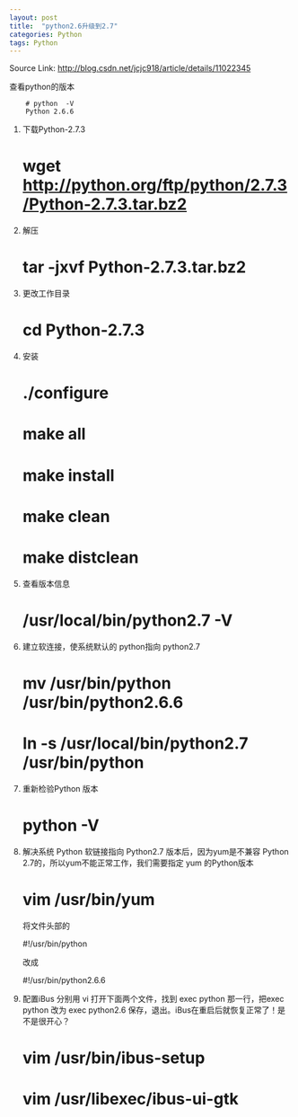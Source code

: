 ```yaml
---
layout: post
title:  "python2.6升级到2.7"
categories: Python
tags: Python
---
```


Source Link: http://blog.csdn.net/jcjc918/article/details/11022345

查看python的版本

```
    # python  -V    
    Python 2.6.6  
```

1. 下载Python-2.7.3
    
    # wget http://python.org/ftp/python/2.7.3/Python-2.7.3.tar.bz2  

2. 解压

    # tar -jxvf Python-2.7.3.tar.bz2  

3. 更改工作目录

    # cd Python-2.7.3  

4. 安装

    # ./configure  
    # make all   
    # make install  
    # make clean  
    # make distclean  

5. 查看版本信息

    # /usr/local/bin/python2.7 -V  

6. 建立软连接，使系统默认的 python指向 python2.7

    # mv /usr/bin/python /usr/bin/python2.6.6  
    # ln -s /usr/local/bin/python2.7 /usr/bin/python  

7. 重新检验Python 版本
 
    # python -V  


8. 解决系统 Python 软链接指向 Python2.7 版本后，因为yum是不兼容 Python 2.7的，所以yum不能正常工作，我们需要指定 yum 的Python版本

    # vim /usr/bin/yum  

    将文件头部的

    #!/usr/bin/python

    改成

    #!/usr/bin/python2.6.6

9. 配置iBus
分别用 vi 打开下面两个文件，找到 exec python 那一行，把exec python 改为 exec python2.6 保存，退出。iBus在重启后就恢复正常了！是不是很开心？


    # vim /usr/bin/ibus-setup 

    # vim /usr/libexec/ibus-ui-gtk 

